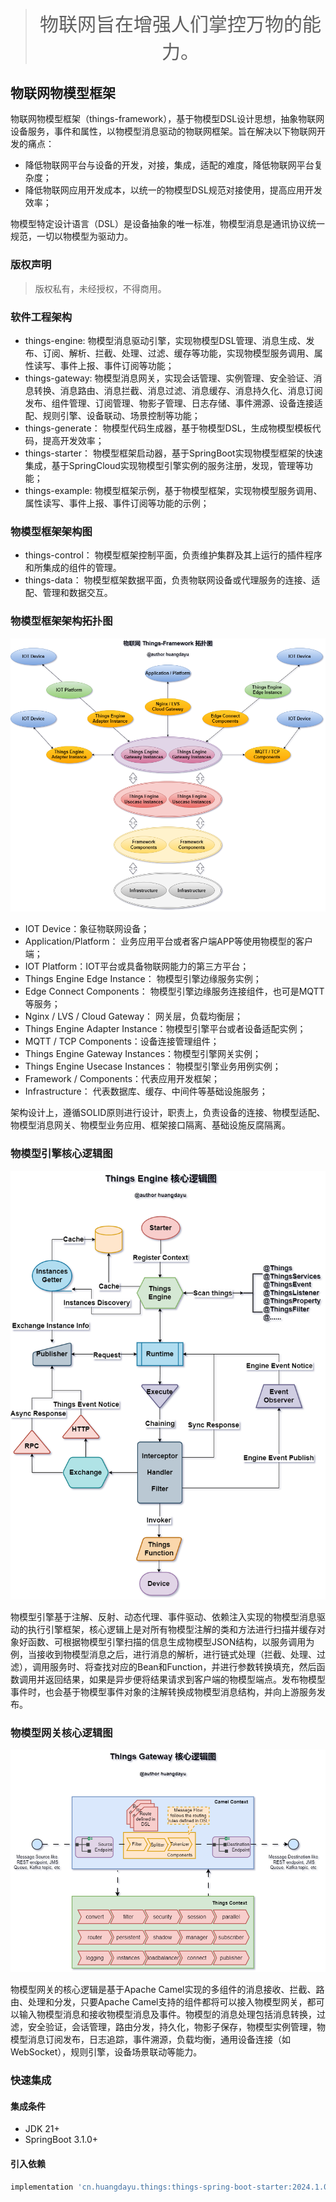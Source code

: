 <blockquote class="blockquote-center">
<p style="font-size: 30px;text-align: center;">物联网旨在增强人们掌控万物的能力。</p>  
</blockquote>

## 物联网物模型框架

物联网物模型框架（things-framework），基于物模型DSL设计思想，抽象物联网设备服务，事件和属性，以物模型消息驱动的物联网框架。旨在解决以下物联网开发的痛点：

- 降低物联网平台与设备的开发，对接，集成，适配的难度，降低物联网平台复杂度；
- 降低物联网应用开发成本，以统一的物模型DSL规范对接使用，提高应用开发效率；

物模型特定设计语言（DSL）是设备抽象的唯一标准，物模型消息是通讯协议统一规范，一切以物模型为驱动力。

### 版权声明

> 版权私有，未经授权，不得商用。

### 软件工程架构

- things-engine: 物模型消息驱动引擎，实现物模型DSL管理、消息生成、发布、订阅、解析、拦截、处理、过滤、缓存等功能，实现物模型服务调用、属性读写、事件上报、事件订阅等功能；
- things-gateway: 物模型消息网关，实现会话管理、实例管理、安全验证、消息转换、消息路由、消息拦截、消息过滤、消息缓存、消息持久化、消息订阅发布、组件管理、订阅管理、物影子管理、日志存储、事件溯源、设备连接适配、规则引擎、设备联动、场景控制等功能；
- things-generate： 物模型代码生成器，基于物模型DSL，生成物模型模板代码，提高开发效率；
- things-starter： 物模型框架启动器，基于SpringBoot实现物模型框架的快速集成，基于SpringCloud实现物模型引擎实例的服务注册，发现，管理等功能；
- things-example: 物模型框架示例，基于物模型框架，实现物模型服务调用、属性读写、事件上报、事件订阅等功能的示例；

### 物模型框架架构图

- things-control： 物模型框架控制平面，负责维护集群及其上运行的插件程序和所集成的组件的管理。
- things-data： 物模型框架数据平面，负责物联网设备或代理服务的连接、适配、管理和数据交互。


### 物模型框架架构拓扑图

![](document/images/things-framework.png)

- IOT Device：象征物联网设备；
- Application/Platform： 业务应用平台或者客户端APP等使用物模型的客户端；
- IOT Platform：IOT平台或具备物联网能力的第三方平台；
- Things Engine Edge Instance： 物模型引擎边缘服务实例；
- Edge Connect Components： 物模型引擎边缘服务连接组件，也可是MQTT等服务；
- Nginx / LVS / Cloud Gateway： 网关层，负载均衡层；
- Things Engine Adapter Instance：物模型引擎平台或者设备适配实例；
- MQTT / TCP Components：设备连接管理组件；
- Things Engine Gateway Instances：物模型引擎网关实例；
- Things Engine Usecase Instances： 物模型引擎业务用例实例；
- Framework / Components：代表应用开发框架；
- Infrastructure： 代表数据库、缓存、中间件等基础设施服务；



架构设计上，遵循SOLID原则进行设计，职责上，负责设备的连接、物模型适配、物模型消息网关、物模型业务应用、框架接口隔离、基础设施反腐隔离。



### 物模型引擎核心逻辑图

![](document/images/things-engine.png)



物模型引擎基于注解、反射、动态代理、事件驱动、依赖注入实现的物模型消息驱动的执行引擎框架，核心逻辑上是对所有物模型注解的类和方法进行扫描并缓存对象好函数、可根据物模型引擎扫描的信息生成物模型JSON结构，以服务调用为例，当接收到物模型消息之后，进行消息的解析，进行链式处理（拦截、处理、过滤），调用服务时、将查找对应的Bean和Function，并进行参数转换填充，然后函数调用并返回结果，如果是异步便将结果请求到客户端的物模型端点。发布物模型事件时，也会基于物模型事件对象的注解转换成物模型消息结构，并向上游服务发布。



### 物模型网关核心逻辑图

![](document/images/things-gateway.png)



物模型网关的核心逻辑是基于Apache Camel实现的多组件的消息接收、拦截、路由、处理和分发，只要Apache Camel支持的组件都将可以接入物模型网关，都可以输入物模型消息和接收物模型消息及事件。物模型的消息处理包括消息转换，过滤，安全验证，会话管理，路由分发，持久化，物影子保存，物模型实例管理，物模型消息订阅发布，日志追踪，事件溯源，负载均衡，通用设备连接（如WebSocket），规则引擎，设备场景联动等能力。



### 快速集成

#### 集成条件

- JDK 21+
- SpringBoot 3.1.0+

#### 引入依赖

```groovy
implementation 'cn.huangdayu.things:things-spring-boot-starter:2024.1.0'
```

